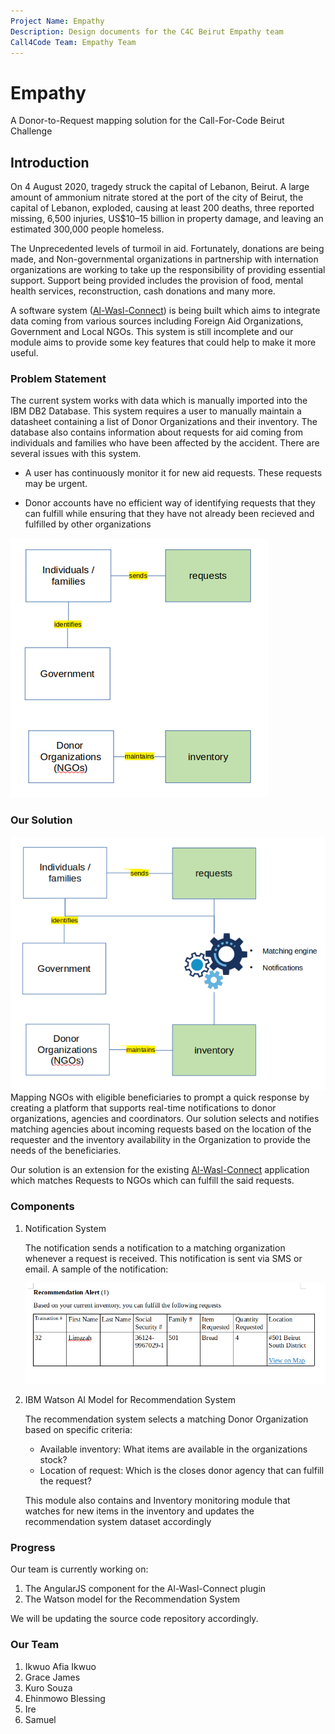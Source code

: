 ```yaml
---
Project Name: Empathy
Description: Design documents for the C4C Beirut Empathy team
Call4Code Team: Empathy Team 
---
```

# Empathy
A Donor-to-Request mapping solution for the Call-For-Code Beirut Challenge

## Introduction

On 4 August 2020, tragedy struck the capital of Lebanon, Beirut. A large amount of ammonium nitrate stored at the port of the city of Beirut, the capital of Lebanon, exploded, causing at least 200 deaths, three reported missing, 6,500 injuries, US$10–15 billion in property damage, and leaving an estimated 300,000 people homeless. 

The Unprecedented levels of turmoil in aid. Fortunately, donations are being made, and Non-governmental organizations in partnership with internation organizations are working to take up the responsibility of providing essential support. Support being provided includes the provision of food, mental health services, reconstruction, cash donations and many more. 

A software system ([Al-Wasl-Connect](#)) is being built which aims to integrate data coming from various sources including Foreign Aid Organizations, Government and Local NGOs. This system is still incomplete and our module aims to provide some key features that could help to make it more useful.

### Problem Statement 

The current system works with data which is manually imported into the IBM DB2 Database. This system requires a user to manually maintain a datasheet containing a list of Donor Organizations and their inventory. The database also contains information about requests for aid coming from individuals and families who have been affected by the accident. There are several issues with this system.

* A user has continuously monitor it for new aid requests. These requests may be urgent.

* Donor accounts have no efficient way of identifying requests that they can fulfill while ensuring that they have not already been recieved and fulfilled by other organizations

![](./images/architecture-before.png)

### Our Solution 

![Empathy module integrated into Al-Wasl-Connect](./images/architecture-final.png)
Mapping NGOs with eligible beneficiaries to prompt a quick response by creating a platform that supports real-time notifications to donor organizations, agencies and coordinators. Our solution selects and notifies matching agencies about incoming requests based on the location of the requester and the inventory availability in the Organization to provide the needs of the beneficiaries. 

Our solution is an extension for the existing [Al-Wasl-Connect]() application which matches Requests to NGOs which can fulfill the said requests. 

### Components

1. Notification System

   The notification sends a notification to a matching organization whenever a request is received. This notification is sent via SMS or email. A sample of the notification:

   ![notification](./images/notification.png)

2. IBM Watson AI Model for Recommendation System

   The recommendation system selects a matching Donor Organization based on specific criteria:

   * Available inventory: What items are available in the organizations stock?
   * Location of request: Which is the closes donor agency that can fulfill the request?

   This module also contains and Inventory monitoring module that watches for new items in the inventory and updates the recommendation system dataset accordingly

### Progress

Our team is currently working on:

1. The AngularJS component for the Al-Wasl-Connect plugin
2. The Watson model for the Recommendation System

We will be updating the source code repository accordingly.



### Our Team

1. Ikwuo Afia Ikwuo
2. Grace James
3. Kuro Souza
4. Ehinmowo Blessing
5. Ire
6. Samuel
